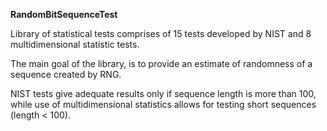 **RandomBitSequenceTest**

Library of statistical tests comprises of 15 tests developed by NIST and 8 multidimensional statistic tests.

The main goal of the library, is to provide an estimate of randomness of a sequence created by RNG.

NIST tests give adequate results only if sequence length is more than 100, while use of multidimensional statistics allows for testing short sequences (length < 100).